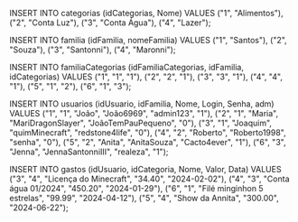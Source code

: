 INSERT INTO categorias (idCategorias, Nome)
VALUES
("1", "Alimentos"),
("2", "Conta Luz"),
("3", "Conta Água"),
("4", "Lazer");



INSERT INTO familia (idFamilia, nomeFamilia)
VALUES
("1", "Santos"),
("2", "Souza"),
("3", "Santonni"),
("4", "Maronni");

INSERT INTO familiaCategorias (idFamiliaCategorias, idFamilia, idCategorias)
VALUES
("1", "1", "1"),
("2", "2", "1"),
("3", "3", "1"),
("4", "4", "1"),
("5", "1", "2"),
("6", "1", "3");


INSERT INTO usuarios (idUsuario, idFamilia, Nome, Login, Senha, adm)
VALUES
("1", "1", "João", "João6969", "admin123", "1"),
("2", "1", "Maria", "MariDragonSlayer", "JoãoTemPauPequeno", "0"),
("3", "1", "Joaquim", "quimMinecraft", "redstone4life", "0"),
("4", "2", "Roberto", "Roberto1998", "senha", "0"),
("5", "2", "Anita", "AnitaSouza", "Cacto4ever", "1"),
("6", "3", "Jenna", "JennaSantonniIII", "realeza", "1");

INSERT INTO gastos (idUsuario, idCategoria, Nome, Valor, Data)
VALUES
("3", "4", "Licença do Minecraft", "34.40", "2024-02-02"),
("4", "3", "Conta água 01/2024", "450.20", "2024-01-29"),
("6", "1", "Filé minginhon 5 estrelas", "99.99", "2024-04-12"),
("5", "4", "Show da Annita", "300.00", "2024-06-22");

